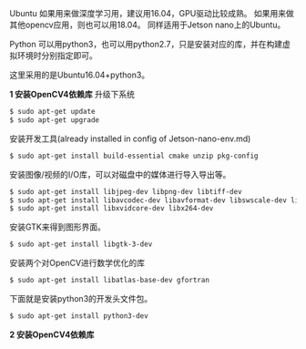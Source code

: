 

Ubuntu
如果用来做深度学习用，建议用16.04，GPU驱动比较成熟。
如果用来做其他opencv应用，则也可以用18.04。
同样适用于Jetson nano上的Ubuntu。

Python
可以用python3，也可以用python2.7，只是安装对应的库，并在构建虚拟环境时分别指定即可。

这里采用的是Ubuntu16.04+python3。

**1 安装OpenCV4依赖库**
升级下系统
``` bash
$ sudo apt-get update
$ sudo apt-get upgrade
```
安装开发工具(already installed in config of Jetson-nano-env.md)
``` bash
$ sudo apt-get install build-essential cmake unzip pkg-config
```
安装图像/视频的I/O库，可以对磁盘中的媒体进行导入导出等。
``` bash
$ sudo apt-get install libjpeg-dev libpng-dev libtiff-dev
$ sudo apt-get install libavcodec-dev libavformat-dev libswscale-dev libv4l-dev
$ sudo apt-get install libxvidcore-dev libx264-dev
```
安装GTK来得到图形界面。
``` bash
$ sudo apt-get install libgtk-3-dev
```
安装两个对OpenCV进行数学优化的库
``` bash
$ sudo apt-get install libatlas-base-dev gfortran
```
下面就是安装python3的开发头文件包。
``` bash
$ sudo apt-get install python3-dev
```

**2 安装OpenCV4依赖库**
